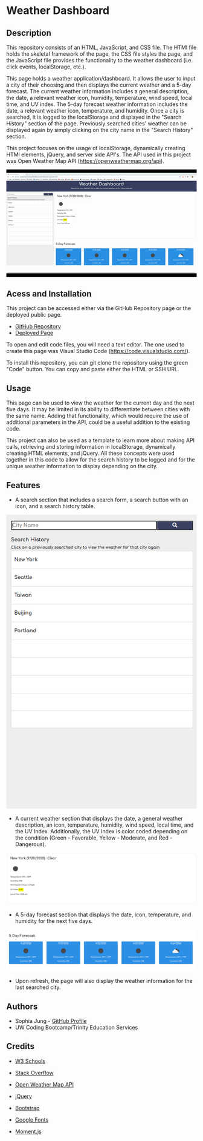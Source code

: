 # Weather Dashboard

## Description 

This repository consists of an HTML, JavaScript, and CSS file. The HTMl file holds the skeletal framework of the page, the CSS file styles the page, and the JavaScript file provides the functionality to the weather dashboard (i.e. click events, localStorage, etc.).

This page holds a weather application/dashboard. It allows the user to input a city of their choosing and then displays the current weather and a 5-day forecast. The current weather information includes a general description, the date, a relevant weather icon, humidity, temperature, wind speed, local time, and UV index. The 5-day forecast weather information includes the date, a relevant weather icon, temperature, and humidity. Once a city is searched, it is logged to the localStorage and displayed in the "Search History" section of the page. Previously searched cities' weather can be displayed again by simply clicking on the city name in the "Search History" section.

This project focuses on the usage of localStorage, dynamically creating HTMl elements, jQuery, and server side API's. The API used in this project was Open Weather Map API (https://openweathermap.org/api).

![alt-text](./assets/demo.gif "Demo Video")

## Acess and Installation

This project can be accessed either via the GitHub Repository page or the deployed public page. 

- [GitHub Repository](https://github.com/sophia2798/API_quiz)
- [Deployed Page](https://sophia2798.github.io/weather_app/)

To open and edit code files, you will need a text editor. The one used to create this page was Visual Studio Code (https://code.visualstudio.com/).

To install this repository, you can git clone the repository using the green "Code" button. You can copy and paste either the HTML or SSH URL.

## Usage

This page can be used to view the weather for the current day and the next five days. It may be limited in its ability to differentiate between cities with the same name. Adding that functionality, which would require the use of additional parameters in the API, could be a useful addition to the existing code. 

This project can also be used as a template to learn more about making API calls, retrieving and storing information in localStorage, dynamically creating HTML elements, and jQuery. All these concepts were used together in this code to allow for the search history to be logged and for the unique weather information to display depending on the city. 

## Features 

- A search section that includes a search form, a search button with an icon, and a search history table. 

![alt-text](./assets/searchbox.png "Search Section")

- A current weather section that displays the date, a general weather description, an icon, temperature, humidity, wind speed, local time, and the UV Index. Additionally, the UV Index is color coded depending on the condition (Green - Favorable, Yellow - Moderate, and Red - Dangerous).

![alt-text](./assets/current.png "Current Weather")

- A 5-day forecast section that displays the date, icon, temperature, and humidity for the next five days. 

![alt-text](./assets/forecast.png "Forecast Section")

- Upon refresh, the page will also display the weather information for the last searched city.

## Authors

- Sophia Jung - [GitHub Profile](https://github.com/sophia2798)
- UW Coding Bootcamp/Trinity Education Services

## Credits

- [W3 Schools](https://www.w3schools.com/default.asp) 

- [Stack Overflow](https://stackoverflow.com/)

- [Open Weather Map API](https://openweathermap.org/api)

- [jQuery](https://developers.google.com/speed/libraries#jquery)

- [Bootstrap](https://getbootstrap.com/docs/4.5/getting-started/introduction/)

- [Google Fonts](https://fonts.google.com/)

- [Moment.js](https://momentjs.com/)